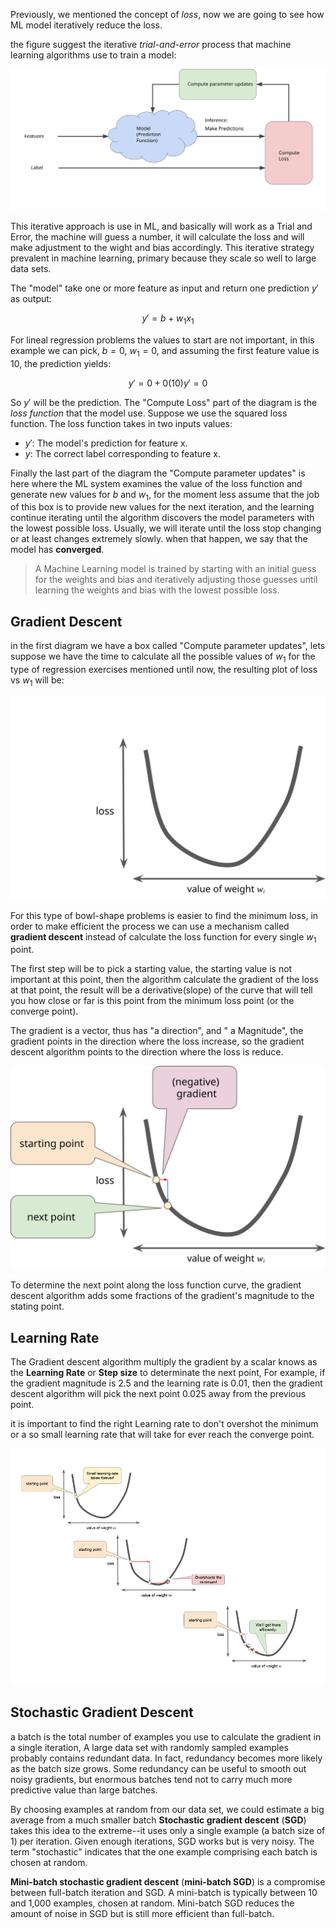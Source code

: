 Previously, we mentioned the concept of *loss*, now we are going to see how ML model iteratively reduce the loss.

the figure suggest the iterative _trial-and-error_ process that machine learning algorithms use to train a model:


![005_GradientDescentDiagram](../images/005_GradientDescentDiagram.svg)

This iterative approach is use in ML, and basically will work as a Trial and Error, the machine will guess a number, it will calculate the loss and will make adjustment to the wight and bias accordingly. This iterative strategy prevalent in machine learning, primary because they scale so well to large data sets.

The "model" take one or more feature as input and return one prediction $y'$ as output:

$$
y' = b + w_1x_1
$$
 
For lineal regression problems the values to start are not important, in this example we can pick, $b = 0$, $w_1 = 0$, and assuming the first feature value is 10, the prediction yields:

$$
y' = 0 + 0(10)
y' = 0
$$

So $y'$ will be the prediction. The "Compute Loss" part of the diagram is the *loss function* that the model use. Suppose we use the squared loss function. The loss function takes in two inputs values:

* $y'$: The model's prediction for feature x.
* $y$: The correct label corresponding to feature x.

Finally the last part of the diagram the "Compute parameter updates" is here where the ML system examines the value of the loss function and generate new values for $b$ and $w_1$, for the moment less assume that the job of this box is to provide new values for the next iteration, and the learning continue iterating until the algorithm discovers the model parameters with the lowest possible loss. Usually, we will iterate until the loss stop changing or at least changes extremely slowly. when that happen, we say that the model has **converged**.

>A Machine Learning model is trained by starting with an initial guess for the weights and bias and iteratively adjusting those guesses until learning the weights and bias with the lowest possible loss.

## Gradient Descent

in the first diagram we have a box called "Compute parameter updates", lets suppose we have the time to calculate all the possible values of $w_1$ for the type of regression exercises mentioned until now, the resulting plot of loss vs $w_1$ will be:

![006_convex](../images/006_convex.svg)

For this type of bowl-shape problems is easier to find the minimum loss, in order to make efficient the process we can use a mechanism called **gradient descent** instead of calculate the loss function for every single $w_1$ point.


The first step will be to pick a starting value, the starting value is not important at this point, then the algorithm calculate the gradient of the loss at that point, the result will be a derivative(slope) of the curve that will tell you how close or far is this point from the minimum loss point (or the converge point).

The gradient is a vector, thus has "a direction", and " a Magnitude", the gradient points in the direction where the loss increase, so the gradient descent algorithm points to the direction where the loss is reduce.

![007_GradientDescentGradientStep](../images/007_GradientDescentGradientStep.svg)

To determine the next point along the loss function curve, the gradient descent algorithm adds some fractions of the gradient's magnitude to the stating point.

## Learning Rate

The Gradient descent algorithm multiply the gradient by a scalar knows as the **Learning Rate** or **Step size**  to determinate the next point, For example, if the gradient magnitude is 2.5 and the learning rate is 0.01, then the gradient descent algorithm will pick the next point 0.025 away from the previous point.

it is important to find the right Learning rate to don't overshot the minimum or a so small learning rate that will take for ever reach the converge point.


![008_Learning_rate](../images/008_Learning_rate.png)

## Stochastic Gradient Descent

a batch is the total number of examples you use to calculate the gradient in a single iteration, A large data set with randomly sampled examples probably contains redundant data. In fact, redundancy becomes more likely as the batch size grows. Some redundancy can be useful to smooth out noisy gradients, but enormous batches tend not to carry much more predictive value than large batches.

By choosing examples at random from our data set, we could estimate a big average from a much smaller batch **Stochastic gradient descent** (**SGD**) takes this idea to the extreme--it uses only a single example (a batch size of 1) per iteration. Given enough iterations, SGD works but is very noisy. The term "stochastic" indicates that the one example comprising each batch is chosen at random.

**Mini-batch stochastic gradient descent** (**mini-batch SGD**) is a compromise between full-batch iteration and SGD. A mini-batch is typically between 10 and 1,000 examples, chosen at random. Mini-batch SGD reduces the amount of noise in SGD but is still more efficient than full-batch.

    